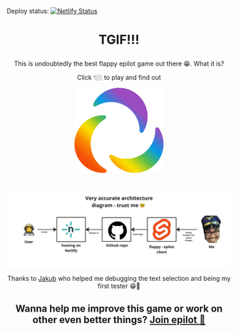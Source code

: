Deploy status: [![Netlify Status](https://api.netlify.com/api/v1/badges/313faf41-b755-4878-93f6-e84634f2fd5b/deploy-status)](https://app.netlify.com/sites/flappyepilot/deploys)


# <p align="center">TGIF!!!</p>
<p align="center">This is undoubtedly the best flappy epilot game out there 😁. What it is? </p>

<p align="center">Click 👇🏼 to play and find out </p>

<p align="center"><a href="https://flappyepilot.netlify.app/"><img alt="epilot" src="src/epilot_Logo_nur_Icon_regenbogen_RGB_angepasst.svg" width="200"></a></p>

#

<p align="center"><img alt="epilot" src="src/architecture" width="800"></a></p>


<p align="center">Thanks to <a href="https://github.com/durasj">Jakub</a> who helped me debugging the text selection and being my first tester 😁💪</p>


## <p align="center"> Wanna help me improve this game or work on other even better things? <a href="https://www.epilot.cloud/en/company/careers/developers-engineering"> Join epilot 🚀</a></p>
